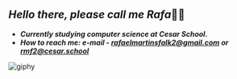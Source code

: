   ## ***Hello there, please call me Rafa***👋🏻

-  ***Currently studying computer science at Cesar School.***    
- ***How to reach me: e-mail - rafaelmartinsfalk2@gmail.com or rmf2@cesar.school***
<!---
falkrafa/falkrafa is a ✨ special ✨ repository because its `README.md` (this file) appears on your GitHub profile.
You can click the Preview link to take a look at your changes.
--->
  ![giphy](https://user-images.githubusercontent.com/99197878/160252992-efa33c21-71d8-4a2f-b603-37918d6e5b77.gif)
